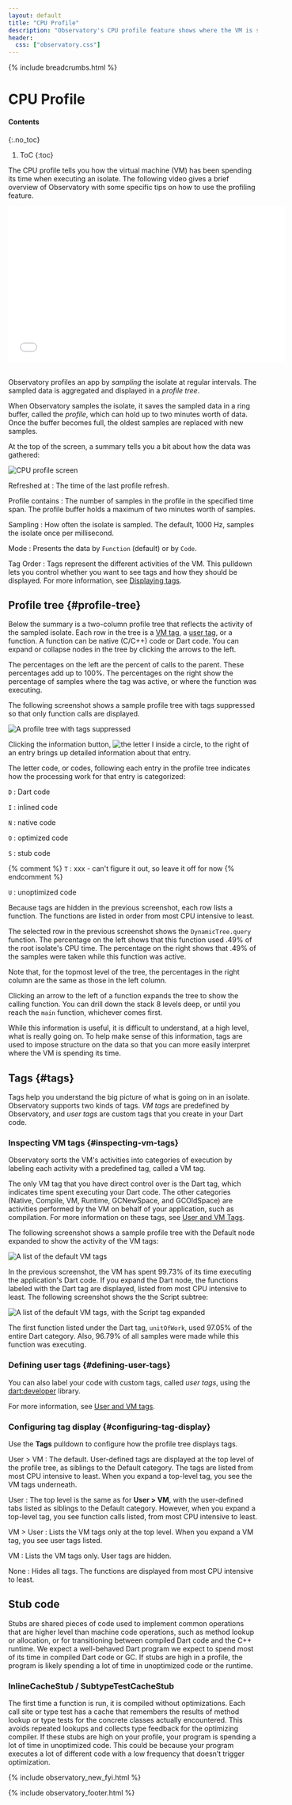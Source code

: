 ```yaml
---
layout: default
title: "CPU Profile"
description: "Observatory's CPU profile feature shows where the VM is spending its time so you can find bottlenecks in your Dart code."
header:
  css: ["observatory.css"]
---
```


{% include breadcrumbs.html %}

# CPU Profile

#### Contents
{:.no_toc}

1. ToC
{:toc}

The CPU profile tells you how the virtual
machine (VM) has been spending its time when executing an isolate.
The following video gives a brief overview of Observatory with some
specific tips on how to use the profiling feature.

<iframe style="display:block;margin: 0 auto;" width="560" height="315" src="//www.youtube.com/embed/Ww8ISWzZGRE" frameborder="0" allowfullscreen></iframe><br>

Observatory profiles an app by _sampling_ the isolate at regular intervals.
The sampled data is aggregated and displayed in a _profile tree_.

When Observatory samples the isolate, it saves the sampled data
in a ring buffer, called the _profile_, which can hold up to 
two minutes worth of data.  Once the buffer becomes full,
the oldest samples are replaced with new samples.

At the top of the screen, a summary tells you a bit about
how the data was gathered:

<img src="images/CPU-profile.png" alt="CPU profile screen">

Refreshed at
: The time of the last profile refresh.

Profile contains
: The number of samples in the profile in the specified time span.
  The profile buffer holds a maximum of two minutes worth of samples.

Sampling
: How often the isolate is sampled. The default, 1000 Hz, samples the
  isolate once per millisecond.

Mode
: Presents the data by `Function` (default) or by `Code`.

Tag Order
: Tags represent the different activities of the VM.
  This pulldown lets you control whether you want to see tags and
  how they should be displayed. For more information, see
  [Displaying tags](#displaying-tags).

## Profile tree {#profile-tree}

Below the summary is a two-column profile tree that reflects the
activity of the sampled isolate.
Each row in the tree is a [VM tag](#vm-tags),
a [user tag](#user-tags), or a function.
A function can be native (C/C++) code or Dart code.
You can expand or collapse nodes in the tree by clicking the
arrows to the left.

The percentages on the left are the percent of calls to the parent.
These percentages add up to 100%.
The percentages on the right show the percentage of samples where
the tag was active, or where the function was executing.

The following screenshot shows a sample profile tree with tags suppressed
so that only function calls are displayed.

<img src="images/ProfileTree-NoTags.png" alt="A profile tree with tags suppressed">

Clicking the information button,
<img style="border:0px" src="images/InformationButton.png" alt="the letter I inside a circle">,
to the right of an entry brings up detailed information about that entry.

The letter code, or codes, following each entry in the profile tree
indicates how the processing work for that entry is categorized:

`D`
: Dart code

`I`
: inlined code

`N`
: native code

`O`
: optimized code

`S`
: stub code

{% comment %}
`T`
: xxx - can't figure it out, so leave it off for now
{% endcomment %}

`U`
: unoptimized code

Because tags are hidden in the previous screenshot,
each row lists a function. The functions
are listed in order from most CPU intensive to least.

The selected row in the previous screenshot shows the
`DynamicTree.query` function.
The percentage on the left shows that
this function used .49% of the root isolate's CPU time.
The percentage on the right shows that .49% of the samples
were taken while this function was active.

Note that, for the topmost level of the tree, the percentages
in the right column are the same as those in the left column.

Clicking an arrow to the left of a function expands the tree to show
the calling function.
You can drill down the stack 8 levels deep, or until you reach the
`main` function, whichever comes first.

While this information is useful, it is difficult to understand,
at a high level, what is really going on.  To help make sense of this
information, tags are used to impose structure on the data
so that you can more easily interpret where the VM is spending its time.

## Tags {#tags}

Tags help you understand the big picture of what is going on in
an isolate.  Observatory supports two kinds of tags.
_VM tags_ are predefined by Observatory, and _user tags_
are custom tags that you create in your Dart code.

### Inspecting VM tags {#inspecting-vm-tags}

Observatory sorts the VM's activities into categories of
execution by labeling each activity with a predefined tag,
called a VM tag.

The only VM tag that you have direct control over is the Dart tag,
which indicates time spent executing your Dart code.  The other categories
(Native, Compile, VM, Runtime, GCNewSpace, and GCOldSpace)
are activities performed by the VM on behalf of your application,
such as compilation. For more information on these tags,
see [User and VM Tags](tags.html).

The following screenshot shows a sample profile tree with the
Default node expanded to show the activity of the VM tags:

<img src="images/VM-tags.png" alt="A list of the default VM tags">

In the previous screenshot, the VM has spent 99.73% of its time executing
the application's Dart code. If you expand the Dart node,
the functions labeled with the Dart tag are displayed, 
listed from most CPU intensive to least. The following screenshot
shows the the Script subtree:

<img src="images/VM-tags-detail.png" alt="A list of the default VM tags, with the Script tag expanded">

The first function listed under the Dart tag,
`unitOfWork`, used 97.05% of the entire Dart category.
Also, 96.79% of all samples were made while this function was executing.

### Defining user tags {#defining-user-tags}

You can also label your code with custom tags, called _user tags_, using the
[dart:developer](https://api.dartlang.org/apidocs/channels/be/dartdoc-viewer/dart-developer) library.

For more information, see [User and VM tags](tags.html).

### Configuring tag display {#configuring-tag-display}

Use the **Tags** pulldown to configure how the profile tree displays tags.

User > VM
: The default. User-defined tags are displayed at
the top level of the profile tree, as siblings to the Default category.
The tags are listed from most CPU intensive to least.
When you expand a top-level tag, you see the VM tags underneath.

User
: The top level is the same as for **User > VM**, with the user-defined
tabs listed as siblings to the Default category. However, when you
expand a top-level tag, you see function calls listed, from most CPU
intensive to least.

VM > User
: Lists the VM tags only at the top level. When you expand a VM tag,
you see user tags listed.

VM
: Lists the VM tags only. User tags are hidden.

None
: Hides all tags. The functions are displayed from most CPU intensive to least.

## Stub code

Stubs are shared pieces of code used to implement common operations that are
higher level than machine code operations, such as method lookup or allocation,
or for transitioning between compiled Dart code and the C++ runtime. We
expect a well-behaved Dart program we expect to spend most of its time
in compiled Dart code or GC. If stubs are high in a profile,
the program is likely spending a lot
of time in unoptimized code or the runtime.

### InlineCacheStub / SubtypeTestCacheStub

The first time a function is run, it is compiled without optimizations.
Each call site or type test has a cache that remembers the results of
method lookup or type tests for the concrete classes actually encountered.
This avoids repeated lookups and collects type feedback for the optimizing
compiler. If these stubs are high on your profile,
your program is spending a lot of time in unoptimized code.
This could be because your program executes a lot of different code
with a low frequency that doesn’t trigger optimization.

{% include observatory_new_fyi.html %}

{% include observatory_footer.html %}

